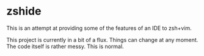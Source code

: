 # zshide

This is an attempt at providing some of the features of an IDE to 
zsh+vim.

This project is currently in a bit of a flux. Things can change at any
moment. The code itself is rather messy. This is normal. 
